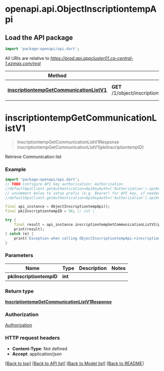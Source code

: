 # openapi.api.ObjectInscriptiontempApi

## Load the API package
```dart
import 'package:openapi/api.dart';
```

All URIs are relative to *https://prod.api.appcluster01.ca-central-1.ezmax.com/rest*

Method | HTTP request | Description
------------- | ------------- | -------------
[**inscriptiontempGetCommunicationListV1**](ObjectInscriptiontempApi.md#inscriptiontempgetcommunicationlistv1) | **GET** /1/object/inscriptiontemp/{pkiInscriptiontempID}/getCommunicationList | Retrieve Communication list


# **inscriptiontempGetCommunicationListV1**
> InscriptiontempGetCommunicationListV1Response inscriptiontempGetCommunicationListV1(pkiInscriptiontempID)

Retrieve Communication list



### Example
```dart
import 'package:openapi/api.dart';
// TODO Configure API key authorization: Authorization
//defaultApiClient.getAuthentication<ApiKeyAuth>('Authorization').apiKey = 'YOUR_API_KEY';
// uncomment below to setup prefix (e.g. Bearer) for API key, if needed
//defaultApiClient.getAuthentication<ApiKeyAuth>('Authorization').apiKeyPrefix = 'Bearer';

final api_instance = ObjectInscriptiontempApi();
final pkiInscriptiontempID = 56; // int | 

try {
    final result = api_instance.inscriptiontempGetCommunicationListV1(pkiInscriptiontempID);
    print(result);
} catch (e) {
    print('Exception when calling ObjectInscriptiontempApi->inscriptiontempGetCommunicationListV1: $e\n');
}
```

### Parameters

Name | Type | Description  | Notes
------------- | ------------- | ------------- | -------------
 **pkiInscriptiontempID** | **int**|  | 

### Return type

[**InscriptiontempGetCommunicationListV1Response**](InscriptiontempGetCommunicationListV1Response.md)

### Authorization

[Authorization](../README.md#Authorization)

### HTTP request headers

 - **Content-Type**: Not defined
 - **Accept**: application/json

[[Back to top]](#) [[Back to API list]](../README.md#documentation-for-api-endpoints) [[Back to Model list]](../README.md#documentation-for-models) [[Back to README]](../README.md)

